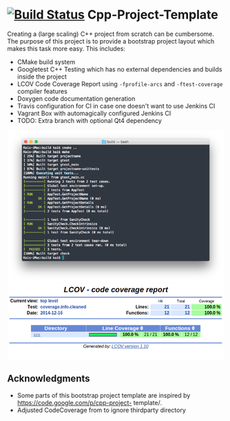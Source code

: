 [![Build Status](https://travis-ci.org/NewProggie/Cpp-Project-Template.svg?branch=master)](https://travis-ci.org/NewProggie/Cpp-Project-Template)
Cpp-Project-Template
====================

Creating a (large scaling) C++ project from scratch can be cumbersome. The purpose of this project is to provide a bootstrap project layout which makes this task more easy. This includes:

 * CMake build system
 * Googletest C++ Testing which has no external dependencies and builds inside the project
 * LCOV Code Coverage Report using `-fprofile-arcs` and `-ftest-coverage` compiler features
 * Doxygen code documentation generation
 * Travis configuration for CI in case one doesn't want to use Jenkins CI
 * Vagrant Box with automagically configured Jenkins CI
 * TODO: Extra branch with optional Qt4 dependency

 ![Logo](src/doc/screenshot-make.png)
 ![Coverage](src/doc/screenshot-coverage.png)

## Acknowledgments

 * Some parts of this bootstrap project template are inspired by https://code.google.com/p/cpp-project- template/.
 * Adjusted CodeCoverage from to ignore thirdparty directory
